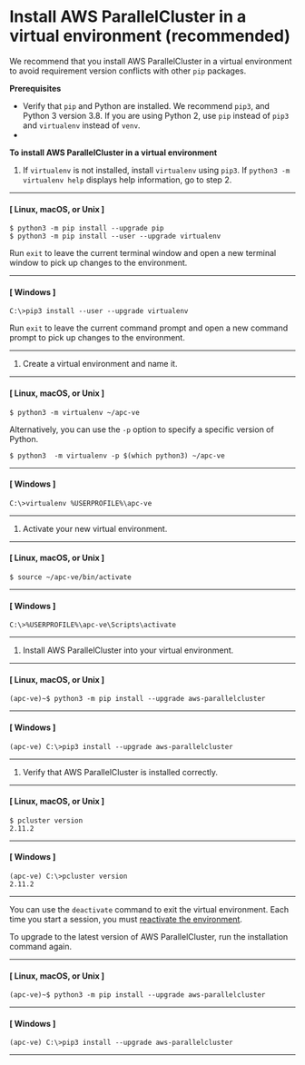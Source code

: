 # Install AWS ParallelCluster in a virtual environment \(recommended\)<a name="install-virtualenv"></a>

We recommend that you install AWS ParallelCluster in a virtual environment to avoid requirement version conflicts with other `pip` packages\.

**Prerequisites**
+ Verify that `pip` and Python are installed\. We recommend `pip3`, and Python 3 version 3\.8\. If you are using Python 2, use `pip` instead of `pip3` and `virtualenv` instead of `venv`\.
+ 

**To install AWS ParallelCluster in a virtual environment**

1. If `virtualenv` is not installed, install `virtualenv` using `pip3`\. If `python3 -m virtualenv help` displays help information, go to step 2\.

------
#### [ Linux, macOS, or Unix ]

   ```
   $ python3 -m pip install --upgrade pip
   $ python3 -m pip install --user --upgrade virtualenv
   ```

   Run `exit` to leave the current terminal window and open a new terminal window to pick up changes to the environment\.

------
#### [ Windows ]

   ```
   C:\>pip3 install --user --upgrade virtualenv
   ```

   Run `exit` to leave the current command prompt and open a new command prompt to pick up changes to the environment\.

------

1. Create a virtual environment and name it\.

------
#### [ Linux, macOS, or Unix ]

   ```
   $ python3 -m virtualenv ~/apc-ve
   ```

   Alternatively, you can use the `-p` option to specify a specific version of Python\.

   ```
   $ python3  -m virtualenv -p $(which python3) ~/apc-ve
   ```

------
#### [ Windows ]

   ```
   C:\>virtualenv %USERPROFILE%\apc-ve
   ```

------

1. <a name="activate-virtual-environment"></a>Activate your new virtual environment\.

------
#### [ Linux, macOS, or Unix ]

   ```
   $ source ~/apc-ve/bin/activate
   ```

------
#### [ Windows ]

   ```
   C:\>%USERPROFILE%\apc-ve\Scripts\activate
   ```

------

1. Install AWS ParallelCluster into your virtual environment\.

------
#### [ Linux, macOS, or Unix ]

   ```
   (apc-ve)~$ python3 -m pip install --upgrade aws-parallelcluster
   ```

------
#### [ Windows ]

   ```
   (apc-ve) C:\>pip3 install --upgrade aws-parallelcluster
   ```

------

1. Verify that AWS ParallelCluster is installed correctly\.

------
#### [ Linux, macOS, or Unix ]

   ```
   $ pcluster version
   2.11.2
   ```

------
#### [ Windows ]

   ```
   (apc-ve) C:\>pcluster version
   2.11.2
   ```

------

You can use the `deactivate` command to exit the virtual environment\. Each time you start a session, you must [reactivate the environment](#activate-virtual-environment)\.

To upgrade to the latest version of AWS ParallelCluster, run the installation command again\.

------
#### [ Linux, macOS, or Unix ]

```
(apc-ve)~$ python3 -m pip install --upgrade aws-parallelcluster
```

------
#### [ Windows ]

```
(apc-ve) C:\>pip3 install --upgrade aws-parallelcluster
```

------